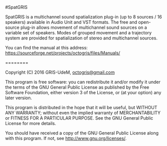 #SpatGRIS

SpatGRIS is a multichannel sound spatialization plug-in (up to 8 sources / 16 speakers) available in Audio Unit and VST formats. The free and open-source plug-in allows movement of multichannel sound sources on a variable set of speakers. Modes of grouped movement and a trajectory system are provided for spatialization of stereo and multichannel sources.

You can find the manual at this address:
https://sourceforge.net/projects/octogris/files/Manuals/

========

Copyright (C) 2016  GRIS-UdeM, octogris@gmail.com

This program is free software: you can redistribute it and/or modify
it under the terms of the GNU General Public License as published by
the Free Software Foundation, either version 3 of the License, or
(at your option) any later version.

This program is distributed in the hope that it will be useful,
but WITHOUT ANY WARRANTY; without even the implied warranty of
MERCHANTABILITY or FITNESS FOR A PARTICULAR PURPOSE.  See the
GNU General Public License for more details.

You should have received a copy of the GNU General Public License
along with this program.  If not, see <http://www.gnu.org/licenses/>.


